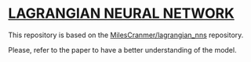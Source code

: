 # [LAGRANGIAN NEURAL NETWORK](https://arxiv.org/abs/2003.04630)

This repository is based on the [MilesCranmer/lagrangian_nns](https://github.com/milesCranmer/lagrangian_nns) repository.

Please, refer to the paper to have a better understanding of the model. 